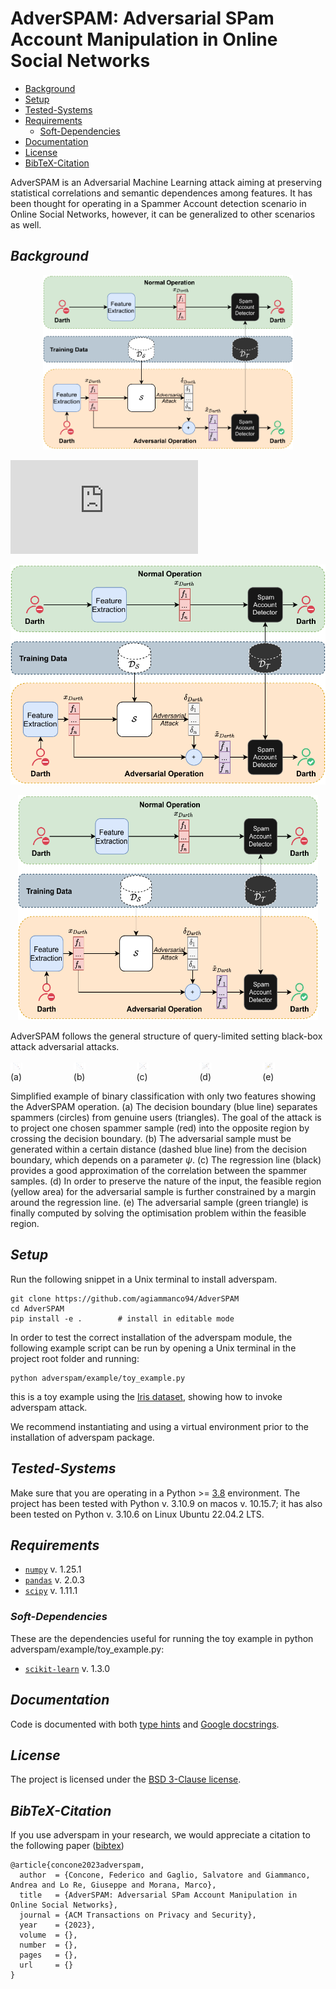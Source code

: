 **AdverSPAM: Adversarial SPam Account Manipulation in Online Social Networks**
==========================================================

- [Background](#Background)
- [Setup](#Setup)
- [Tested-Systems](#Tested-Systems)
- [Requirements](#Requirements)
  - [Soft-Dependencies](#Soft-Dependencies)
- [Documentation](#Documentation)
- [License](#License)
- [BibTeX-Citation](#BibTeX-Citation)

AdverSPAM is an Adversarial Machine Learning attack aiming at preserving statistical correlations and semantic dependences among features.
It has been thought for operating in a Spammer Account detection scenario in Online Social Networks, however, it can be generalized to other scenarios as well.

## *Background* 

<p align="center">
<img src="docs/images/attack_scenario.pdf" width="400" />
</p>

![Attack Scenario](https://github.com/agiammanco94/AdverSPAM/blob/main/docs/images/attack_scenario.pdf)

<div>
    <img src="https://github.com/agiammanco94/AdverSPAM/blob/main/docs/images/attack_scenario.pdf"/>
</div>

<div>
<p align="center">
<img src="https://github.com/agiammanco94/AdverSPAM/blob/main/docs/images/attack_scenario.pdf" width="480" height="360" border="0"/>
</p>
</div>

AdverSPAM follows the general structure of query-limited setting black-box attack adversarial attacks.


<div style="display: flex; justify-content: center;">
    <div>
        <img src="https://github.com/agiammanco94/AdverSPAM/blob/main/docs/images/toy_example/fig_1.pdf" style="width: 19.2%;"/>
        <br>
        <span>(a)</span>
    </div>
    <div>
        <img src="https://github.com/agiammanco94/AdverSPAM/blob/main/docs/images/toy_example/fig_2.pdf" style="width: 19.2%;"/>
        <br>
        <span>(b)</span>
    </div>
    <div>
        <img src="https://github.com/agiammanco94/AdverSPAM/blob/main/docs/images/toy_example/fig_3.pdf" style="width: 19.2%;"/>
        <br>
        <span>(c)</span>
    </div>
    <div>
        <img src="https://github.com/agiammanco94/AdverSPAM/blob/main/docs/images/toy_example/fig_4.pdf" style="width: 19.2%;"/>
        <br>
        <span>(d)</span>
    </div>
    <div>
        <img src="https://github.com/agiammanco94/AdverSPAM/blob/main/docs/images/toy_example/fig_5.pdf" style="width: 19.2%;"/>
        <br>
        <span>(e)</span>
    </div>
</div>

Simplified example of binary classification with only two features showing the AdverSPAM operation. 
(a) The decision boundary (blue line) separates spammers (circles) from genuine users (triangles). The goal of the attack is to project one chosen spammer sample (red) into the opposite region by crossing the decision boundary. 
(b) The adversarial sample must be generated within a certain distance (dashed blue line) from the decision boundary, which depends on a parameter $`\psi`$. 
(c) The regression line (black) provides a good approximation of the correlation between the spammer samples. 
(d) In order to preserve the nature of the input, the feasible region (yellow area) for the adversarial sample is further constrained by a margin around the regression line. 
(e) The adversarial sample (green triangle) is finally computed by solving the optimisation problem within the feasible region.

## *Setup*

Run the following snippet in a Unix terminal to install adverspam.  

```
git clone https://github.com/agiammanco94/AdverSPAM
cd AdverSPAM
pip install -e . 		# install in editable mode  
```

In order to test the correct installation of the adverspam module, the following example script can be run by opening a Unix terminal in the project root folder and running:

```
python adverspam/example/toy_example.py
```
this is a toy example using the [Iris dataset](https://archive.ics.uci.edu/dataset/53/iris), showing how to invoke adverspam attack.

We recommend instantiating and using a virtual environment prior to the installation of adverspam package.

## *Tested-Systems*

Make sure that you are operating in a Python >= [3.8](https://docs.python.org/3.8/) environment.
The project has been tested with Python v. 3.10.9 on macos v. 10.15.7; it has also been tested on Python v. 3.10.6 on Linux Ubuntu 22.04.2 LTS.

## *Requirements*

- [`numpy`](https://numpy.org/devdocs/) v. 1.25.1
- [`pandas`](https://pandas.pydata.org/docs/) v. 2.0.3
- [`scipy`](http://scipy.github.io/devdocs/) v. 1.11.1

### *Soft-Dependencies*

These are the dependencies useful for running the toy example in python adverspam/example/toy_example.py:

- [`scikit-learn`](https://scikit-learn.org/stable/index.html) v. 1.3.0


## *Documentation*

Code is documented with both [type hints](https://docs.python.org/3/library/typing.html) and [Google docstrings](https://sphinxcontrib-napoleon.readthedocs.io/en/latest/example_google.html).


## *License*

The project is licensed under the [BSD 3-Clause license](https://github.com/agiammanco94/AdverSPAM/blob/main/LICENSE.txt).

## *BibTeX-Citation*

If you use adverspam in your research, we would appreciate a citation to the following paper ([bibtex](/docs/references/concone2023adverspam.bib))

```
@article{concone2023adverspam,
  author  = {Concone, Federico and Gaglio, Salvatore and Giammanco, Andrea and Lo Re, Giuseppe and Morana, Marco},
  title   = {AdverSPAM: Adversarial SPam Account Manipulation in Online Social Networks},
  journal = {ACM Transactions on Privacy and Security},
  year    = {2023},
  volume  = {},
  number  = {},
  pages   = {},
  url     = {}
}
```